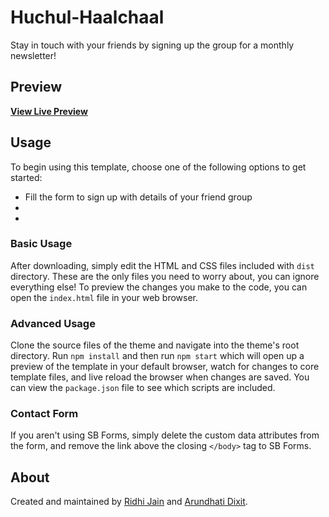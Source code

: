 # Huchul-Haalchaal

Stay in touch with your friends by signing up the group for a monthly newsletter!


## Preview

**[View Live Preview](https://therundhati.github.io/hulchul-haalchaal/)**

## Usage

To begin using this template, choose one of the following options to get started:
 * Fill the form to sign up with details of your friend group
 * 
 *

### Basic Usage

After downloading, simply edit the HTML and CSS files included with `dist` directory. These are the only files you need to worry about, you can ignore everything else! To preview the changes you make to the code, you can open the `index.html` file in your web browser.

### Advanced Usage

Clone the source files of the theme and navigate into the theme's root directory. Run `npm install` and then run `npm start` which will open up a preview of the template in your default browser, watch for changes to core template files, and live reload the browser when changes are saved. You can view the `package.json` file to see which scripts are included.

### Contact Form

If you aren't using SB Forms, simply delete the custom data attributes from the form, and remove the link above the
closing `</body>` tag to SB Forms.

## About

Created and maintained by [Ridhi Jain](mailto::ridhijain821@gmail.com) and [Arundhati Dixit](mailto::arundhatidixit30@gmail.com).
